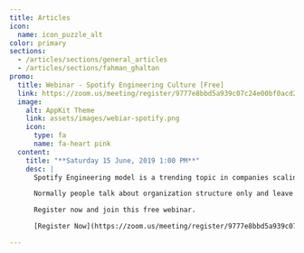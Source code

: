 ```yaml
---
title: Articles
icon:
  name: icon_puzzle_alt
color: primary
sections:
  - /articles/sections/general_articles
  - /articles/sections/fahman_ghaltan
promo:
  title: Webinar - Spotify Engineering Culture [Free]
  link: https://zoom.us/meeting/register/9777e8bbd5a939c07c24e00bf0acd2b8
  image:
    alt: AppKit Theme
    link: assets/images/webiar-spotify.png
    icon:
      type: fa
      name: fa-heart pink
  content:
    title: "**Saturday 15 June, 2019 1:00 PM**"
    desc: |
      Spotify Engineering model is a trending topic in companies scaling and transforming to Agile, We will discuss the details of this model and why it's so popular.

      Normally people talk about organization structure only and leave tons of open questions without answers, We will try in this webinar to cover as much as possible of this questions like how they do promotions, learning and development and more besides the organization structure and scaling agile.

      Register now and join this free webinar.

      [Register Now](https://zoom.us/meeting/register/9777e8bbd5a939c07c24e00bf0acd2b8){: .btn .btn-cta}

---
```

